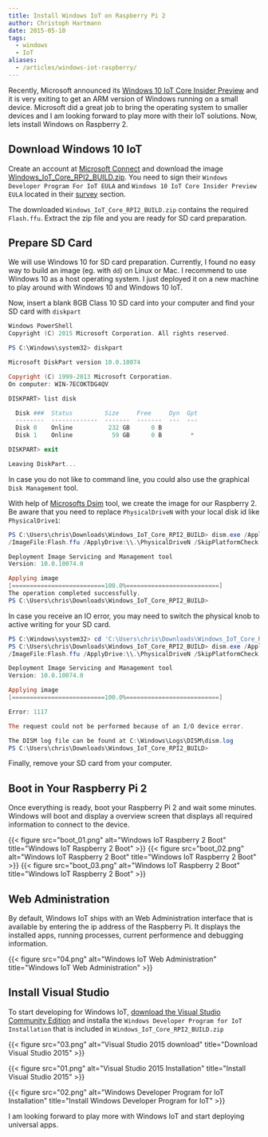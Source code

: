 ```yaml
---
title: Install Windows IoT on Raspberry Pi 2
author: Christoph Hartmann
date: 2015-05-10
tags:
  - windows
  - IoT
aliases:
  - /articles/windows-iot-raspberry/
---
```


Recently, Microsoft announced its [Windows 10 IoT Core Insider Preview](http://ms-iot.github.io/content/GetStarted.htm) and it is very exiting to get an ARM version of Windows running on a small device. Microsoft did a great job to bring the operating system to smaller devices and I am looking forward to play more with their IoT solutions. Now, lets install Windows on Raspberry 2.

## Download Windows 10 IoT

Create an account at [Microsoft Connect](https://connect.microsoft.com/windowsembeddediot/SelfNomination.aspx?ProgramID=8558) and download the image [Windows_IoT_Core_RPI2_BUILD.zip](http://connect.microsoft.com/windowsembeddedIoT/Downloads/). You need to sign their `Windows Developer Program For IoT EULA` and `Windows 10 IoT Core Insider Preview EULA` located in their [survey](https://connect.microsoft.com/windowsembeddedIoT/Surveys) section.

The downloaded `Windows_IoT_Core_RPI2_BUILD.zip` contains the required `Flash.ffu`. Extract the zip file and you are ready for SD card preparation.

## Prepare SD Card

We will use Windows 10 for SD card preparation. Currently, I found no easy way to build an image (eg. with `dd`) on Linux or Mac. I recommend to use Windows 10 as a host operating system. I just deployed it on a new machine to play around with Windows 10 and Windows 10 IoT.

Now, insert a blank 8GB Class 10 SD card into your computer and find your SD card with `diskpart`

```powershell
Windows PowerShell
Copyright (C) 2015 Microsoft Corporation. All rights reserved.

PS C:\Windows\system32> diskpart

Microsoft DiskPart version 10.0.10074

Copyright (C) 1999-2013 Microsoft Corporation.
On computer: WIN-7ECOKTDG4QV

DISKPART> list disk

  Disk ###  Status         Size     Free     Dyn  Gpt
  --------  -------------  -------  -------  ---  ---
  Disk 0    Online          232 GB      0 B
  Disk 1    Online           59 GB      0 B        *

DISKPART> exit

Leaving DiskPart...
```

In case you do not like to command line, you could also use the graphical `Disk Management` tool. 

With help of [Microsofts Dsim](https://msdn.microsoft.com/en-us/library/windows/desktop/dd371719%28v=vs.85%29.aspx) tool, we create the image for our Raspberry 2. Be aware that you need to replace `PhysicalDriveN` with your local disk id like `PhysicalDrive1`: 

```powershell
PS C:\Users\chris\Downloads\Windows_IoT_Core_RPI2_BUILD> dism.exe /Apply-Image 
/ImageFile:Flash.ffu /ApplyDrive:\\.\PhysicalDriveN /SkipPlatformCheck

Deployment Image Servicing and Management tool
Version: 10.0.10074.0

Applying image
[==========================100.0%==========================]
The operation completed successfully.
PS C:\Users\chris\Downloads\Windows_IoT_Core_RPI2_BUILD>
```

In case you receive an IO error, you may need to switch the physical knob to active writing for your SD card.

```powershell
PS C:\Windows\system32> cd 'C:\Users\chris\Downloads\Windows_IoT_Core_RPI2_BUILD\'
PS C:\Users\chris\Downloads\Windows_IoT_Core_RPI2_BUILD> dism.exe /Apply-Image 
/ImageFile:Flash.ffu /ApplyDrive:\\.\PhysicalDriveN /SkipPlatformCheck

Deployment Image Servicing and Management tool
Version: 10.0.10074.0

Applying image
[==========================100.0%==========================]

Error: 1117

The request could not be performed because of an I/O device error.

The DISM log file can be found at C:\Windows\Logs\DISM\dism.log
PS C:\Users\chris\Downloads\Windows_IoT_Core_RPI2_BUILD>
```

Finally, remove your SD card from your computer.

## Boot in Your Raspberry Pi 2

Once everything is ready, boot your Raspberry Pi 2 and wait some minutes. Windows will boot and display a overview screen that displays all required information to connect to the device.

{{< figure src="boot_01.png" alt="Windows IoT Raspberry 2 Boot" title="Windows IoT Raspberry 2 Boot" >}}
{{< figure src="boot_02.png" alt="Windows IoT Raspberry 2 Boot" title="Windows IoT Raspberry 2 Boot" >}}
{{< figure src="boot_03.png" alt="Windows IoT Raspberry 2 Boot" title="Windows IoT Raspberry 2 Boot" >}}

## Web Administration

By default, Windows IoT ships with an Web Administration interface that is available by entering the ip address of the Raspberry Pi. It displays the installed apps, running processes, current performence and debugging information.

{{< figure src="04.png" alt="Windows IoT Web Administration" title="Windows IoT Web Administration" >}}

## Install Visual Studio

To start developing for Windows IoT, [download the Visual Studio Community Edition](https://www.visualstudio.com/en-us/downloads/visual-studio-2015-downloads-vs.aspx) and installa the `Windows Developer Program for IoT Installation` that is included in `Windows_IoT_Core_RPI2_BUILD.zip`

{{< figure src="03.png" alt="Visual Studio 2015 download" title="Download Visual Studio 2015" >}}

{{< figure src="01.png" alt="Visual Studio 2015 Installation" title="Install Visual Studio 2015" >}}

{{< figure src="02.png" alt="Windows Developer Program for IoT Installation" title="Install Windows Developer Program for IoT" >}}

I am looking forward to play more with Windows IoT and start deploying universal apps.
